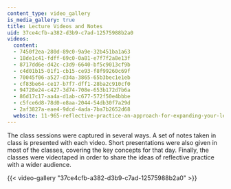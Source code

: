 ```yaml
---
content_type: video_gallery
is_media_gallery: true
title: Lecture Videos and Notes
uid: 37ce4cfb-a382-d3b9-c7ad-12575988b2a0
videos:
  content:
  - 7450f2ea-280d-89c0-9a9e-32b451ba1a63
  - 18de1c41-fdff-69c0-0a81-e7f7f2a8e13f
  - 8717dd6e-d42c-c3d9-6640-bf5c9013cf9b
  - c4d01b15-01f1-cb15-ce93-f8f99260c69f
  - 70045f06-a527-d34a-3865-65b3bec1e1eb
  - cf83be64-ce17-b7f7-dff1-28ba2c910cf0
  - 94728e24-c427-3d74-708e-653b172d7b6a
  - 86d17c17-aa4a-d1ab-c677-572f50e4bbbe
  - c5fce6d8-78d0-e8aa-2044-54db30f7a29d
  - 2af3827a-eae4-9dcd-4ada-7ba7b2652d68
  website: 11-965-reflective-practice-an-approach-for-expanding-your-learning-frontiers-january-iap-2007
---
```


The class sessions were captured in several ways. A set of notes taken in class is presented with each video. Short presentations were also given in most of the classes, covering the key concepts for that day. Finally, the classes were videotaped in order to share the ideas of reflective practice with a wider audience.

{{< video-gallery "37ce4cfb-a382-d3b9-c7ad-12575988b2a0" >}}

